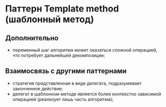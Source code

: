 # **Паттерн Template method (шаблонный метод)** #

## **Дополнительно**
- переменный шаг алгоритма может оказаться сложной операцией, что потребует дальнейшей декомпозиции;

## **Взаимосвязь с другими паттернами**
- стратегия представленная в виде делегата, подразумевает законченное действие;
- делегат в шаблонном методе является более контекстно зависимой операцией (реализует лишь часть алгоритма);
